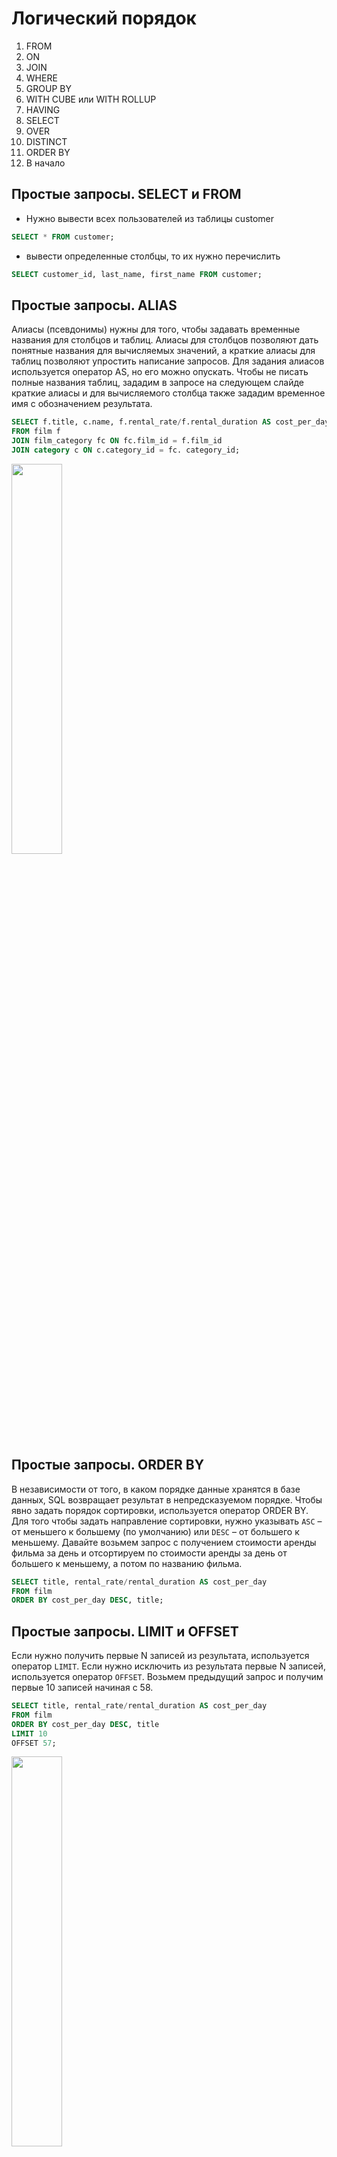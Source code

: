 # Логический порядок

1. FROM
2. ON
3. JOIN
4. WHERE
5. GROUP BY
6. WITH CUBE или WITH ROLLUP
7. HAVING
8. SELECT
9. OVER
10. DISTINCT
11. ORDER BY
12. В начало

## Простые запросы. SELECT и FROM

- Нужно вывести всех пользователей из таблицы customer

```sql
SELECT * FROM customer;
```

- вывести определенные столбцы, то их нужно перечислить

```sql
SELECT customer_id, last_name, first_name FROM customer;
```

## Простые запросы. ALIAS

Алиасы (псевдонимы) нужны для того, чтобы задавать временные названия для столбцов и таблиц. Алиасы для столбцов позволяют дать понятные названия для вычисляемых значений, а краткие алиасы для таблиц позволяют упростить написание запросов. Для задания алиасов используется оператор AS, но его можно опускать. Чтобы не писать полные названия таблиц, зададим в запросе на следующем слайде краткие алиасы и для вычисляемого столбца также зададим временное имя с обозначением результата.

```sql
SELECT f.title, c.name, f.rental_rate/f.rental_duration AS cost_per_day
FROM film f
JOIN film_category fc ON fc.film_id = f.film_id
JOIN category c ON c.category_id = fc. category_id;
```

<img src = "img/img11.png" width = 40%>

## Простые запросы. ORDER BY

В независимости от того, в каком порядке данные хранятся в базе данных, SQL возвращает результат в непредсказуемом порядке. Чтобы явно задать порядок сортировки, используется оператор ORDER BY. Для того чтобы задать направление сортировки, нужно указывать `ASC` – от меньшего к большему (по умолчанию) или `DESC` – от большего к меньшему. Давайте возьмем запрос с получением стоимости аренды фильма за день и отсортируем по стоимости аренды за день от большего к меньшему, а потом по названию фильма.

```sql
SELECT title, rental_rate/rental_duration AS cost_per_day
FROM film
ORDER BY cost_per_day DESC, title;
```

## Простые запросы. LIMIT и OFFSET

Если нужно получить первые N записей из результата, используется оператор `LIMIT`. Если нужно исключить из результата первые N записей, используется оператор `OFFSET`. Возьмем предыдущий запрос и получим первые 10 записей начиная с 58.

```sql
SELECT title, rental_rate/rental_duration AS cost_per_day
FROM film
ORDER BY cost_per_day DESC, title
LIMIT 10
OFFSET 57;
```

<img src = "img/img10.png" width = 40%>

### Простые запросы. DISTINCT

Для получения уникальных значений в результате, используется оператор `DISTINCT`.

- К примеру, нужно получить уникальный список имен пользователей:

```sql
SELECT DISTINCT first_name
FROM customer;
```

<img src = "img/img9.png" width = 20%>

- Если нужно получить уникальные значения по нескольким столбцам, то данные столбцы перечисляются после оператора `DISTINCT`:

```sql
SELECT DISTINCT last_name, first_name
FROM customer;
```

<img src = "img/img8.png" width = 20%>

## Простые запросы. WHERE

Как правило, при получении данных нужно указать условия, по которым нужно их отфильтровать, для этого используется оператор `WHERE`. Если условий нужно использовать несколько, то используются логические операторы `AND` и `OR`. Для отрицания в условии используется оператор `NOT`.

Выведем в результат платежи:

- более 7 у.е. и которые совершил сотрудник с идентификатором равным 2,
- менее 5 у.е. и которые совершил сотрудник с идентификатором равным 1.

Обратите внимание, что оператор `AND` имеет приоритет перед `OR`

```sql
SELECT *
FROM payment
WHERE amount > 7 AND staff_id = 2 OR amount < 5 AND staff_id = 1;
```

<img src = "img/img7.png" width = 100%>

## Простые запросы. CAST

При работе с разными типами данных часто нужно преобразовывать один тип данных к другому, для этого используется оператор CAST со следующим синтаксисом:

```sql
CAST(value AS type)
```

<img src = "img/img6.png" width = 90%>

В таблице payment столбец payment_date имеет тип данных datetime, то есть дата и время, а нужно работать только с датой, для этого преобразуем datetime к date:

```sql
SELECT payment_id, CAST(payment_date AS DATE)
FROM payment;
```

Таблица приведения типов, на примере MSSQL

<img src = "img/img5.png" width = 100%>

## Округление

Для округления в MySQL используются следующие функции:

- ROUND – округляет число до заданного числа десятичных знаков,
- TRUNCATE – усекает число до указанного числа десятичных знаков,
- FLOOR – возвращает наибольшее целочисленное значение, которое меньше или равно числу,
- CEIL – возвращает наименьшее целочисленное значение, которое больше или равно числу,
- ABS – возвращает абсолютное (положительное) значение числа.

Округлим значения используя разные функции:

```sql
SELECT ROUND(100.576); -- 101
SELECT ROUND(100.576, 2); -- 100.58
SELECT TRUNCATE(100.576, 2); -- 100.57
SELECT FLOOR(100.576); -- 100
SELECT CEIL(100.576); -- 101
SELECT ABS(-100.576); -- 100.576
```

<img src = "img/img4.png" width = 50%>

Получим «красивый» результат стоимости аренды за день:

```sql
SELECT title, ROUND(rental_rate/rental_duration, 2) AS cost_per_day
FROM film
ORDER BY cost_per_day DESC, title
```

## Арифметические операторы

SQL поддерживает все основные арифметические операторы:

- `+ – * /` – стандартные операторы,
- POWER – возведение в степень,
- SQRT – возвращает квадратный корень числа,
- COS, SIN, TAN, COT, etc – геометрические операторы,
- DIV – целочисленное деление,
- % – остаток от деления,
- GREATEST/LEAST – возвращает наибольшее/наименьшее значение из списка,
- RAND – возвращает случайное число в диапазоне от 0 (включительно) до 1 (исключительно).

Посмотрим на работу некоторых функций:

```sql
SELECT POWER(2, 3); -- 8
SELECT SQRT(64); -- 8
SELECT 64 DIV 6; -- 10
SELECT 64%6; -- 4
SELECT GREATEST(17, 5, 18, 21, 16); -- 21
SELECT LEAST(17, 5, 18, 21, 16); -- 5
SELECT RAND(); -- 0.005757967015502944
```

Посмотрим на работу некоторых функций на данных:

```sql
SELECT  rental_rate, rental_duration,
        rental_rate + rental_duration a,
        rental_rate – rental_duration b,
        rental_rate * rental_duration c,
        rental_rate / rental_duration d,
        rental_rate % rental_duration e,
        rental_rate DIV rental_duration f,
        POWER(rental_rate, rental_duration) g,
        COS(rental_rate) h, SIN(rental_duration) j
FROM film;
```

<img src = "img/img3.png" width = 100%>

## Работа со строками

Разберем основные функции для работы с подстроками и строками:

- CONCAT, CONCAT_WS – соединяет строки в одну,_WS – по сепаратору,
- LENGTH – возвращает длину строки в байтах,
- CHAR_LENGTH – возвращает длину строки в символах,
- POSITION – возвращает позицию первого вхождения подстроки в строку,
- SUBSTR – извлекает подстроку из строки.
- LEFT / RIGHT – извлекает ряд символов из строки начиная слева / справа,
- LOWER / UPPER – преобразует строку в нижний / верхний регистр,
- INSERT – вставляет подстроку в строку в указанной позиции и для определенного количества символов,
- TRIM – удаляет начальные и конечные пробелы из строки,
- REPLACE – заменяет все вхождения подстроки в строке на новую подстроку,
- SUBSTRING_INDEX – возвращает подстроку строки до того, как появится указанное число разделителей.

Давайте разберем, как эти функции работают на практике:

```sql
SELECT CONCAT(last_name, ' ', first_name, ' ', email) FROM customer;
SELECT CONCAT_WS(' ', last_name, first_name, email) FROM customer;
```

<img src = "img/img1.png" width = 70%>

```sql
SELECT  LENGTH(last_name), CHAR_LENGTH(last_name),
        LENGTH('Привет'), CHAR_LENGTH('Привет')
FROM customer;
```

<img src = "img/img2.png" width = 80%>

```sql
SELECT  POSITION('D' IN last_name), SUBSTR(last_name, 2, 3),
        LEFT(last_name, 3), RIGHT(last_name, 3)
FROM customer;
```

<img src = "img/img12.png" width = 80%>

```sql
SELECT LOWER(last_name), INSERT(last_name, 'MAX', 1, 5),
REPLACE(last_name, 'A', 'X')
FROM customer;
```

<img src = "img/img13.png" width = 80%>

Выражение `LIKE` возвращает true, если строка соответствует заданному шаблону. Выражение `NOT LIKE` возвращает `false`, когда`LIKE` возвращает true и наоборот. Если шаблон не содержит знаков процента и подчеркиваний, тогда шаблон представляет в точности строку и `LIKE` работает как оператор сравнения. Подчеркивание (_) в шаблоне подменяет (вместо него подходит) любой символ. Знак процента (%) подменяет любую (в том числе и пустую) последовательность символов.

```sql
SELECT CONCAT(last_name, ' ', first_name)
FROM customer
WHERE first_name LIKE '%jam%';
```

<img src = "img/img14.png" width = 40%>

## Работа с датами и временем

Разберем основные функции для работы с датами и временем:

- NOW / CURDATE – возвращает текущие дату и время / дату,
- DATE_ADD – добавляет интервал времени/даты к дате, а затем возвращает дату, работает как с датой, так и со временем,
- DATE_SUB – вычитает интервал времени/даты из даты, а затем возвращает дату, работает как с датой, так и со временем,
- YEAR / MONTH / DAY — возвращает год / месяц / день месяца для заданной даты,
- EXTRACT – извлекает часть из заданной даты,
- DATEDIFF – возвращает количество дней между двумя значениями даты,
- QUARTER – возвращает квартал года для заданного значения даты,
- DATE_FORMAT – форматирует указанную дату,
- TIME_FORMAT – форматирует время по заданному формату,
- DATE – извлекает дату из выражения datetime.

```sql
SELECT DATE_ADD(NOW(), INTERVAL 3 DAY);
```

<img src = "img/img16.png" width = 40%>

```sql
SELECT DATE_SUB(CURDATE(), INTERVAL 3 DAY);
```

<img src = "img/img15.png" width = 40%>

```sql
SELECT YEAR(NOW()), MONTH(NOW()), WEEK(NOW()), DAY(NOW());
```

<img src = "img/img17.png" width = 40%>

```sql
SELECT EXTRACT(HOUR FROM NOW()), EXTRACT(DAY_MINUTE FROM NOW()),
EXTRACT(DAY FROM NOW());
```

<img src = "img/img18.png" width = 70%>

```sql
SELECT DATEDIFF(return_date, rental_date), QUARTER(return_date) FROM rental;
```

<img src = "img/img19.png" width = 50%>

```sql
SELECT DATE_FORMAT(payment_date, '%D – %A – %Y'),
TIME_FORMAT(TIME(payment_date), '%R') FROM payment;
```

<img src = "img/img20.png" width = 70%>

При работе с датой и временем нужно помнить: если из `DATE` сделать `DATETIME`, то это будет дата с нулевым временем. К примеру, есть дата ‘2020-01-01’, если с ней работать, как с
`DATETIME`, то SQL будет эту дату воспринимать, как ‘2020-01-01 00:00:00’. Соответственно, если значения в БД хранятся в DATETIME, но в запросе нужно работать именно с датами, то нужно явно приводить значения к нужному типу данных. Причем это касается не только дат, но и остальных типов данных.

## BETWEEN

Для того чтобы найти значения в заданном диапазоне, используется оператор BETWEEN. Данный оператор можно использовать с числами, строками и датами. Крайние значения включаются в результат. К примеру, нужно найти все платежи, стоимость которых между 5 и 7 включительно:

```sql
SELECT * FROM payment WHERE amount BETWEEN 5 AND 7;
```

<img src = "img/img21.png" width = 80%>

## JOIN

В SQL JOIN используются для соединения нескольких таблиц и получения из них данных. Существуют следующие типы JOIN:

- INNER JOIN
- LEFT JOIN
- RIGHT JOIN
- FULL JOIN
- CROSS JOIN

В **LEFT OUTER JOIN**, **RIGHT OUTER JOIN** и **FULL OUTER JOIN** ключевое слово **OUTER** можно опустить, оно не обязательно для использования.
Также при использовании **INNER JOIN** можно опустить ключевое слово **INNER** При работе с **JOIN** желательно использовать алиасы, для удобства чтения или написания запросов и указания,из каких таблиц какие столбцы нужно получать.

### INNER JOIN

**INNER JOIN** возвращает данные по строкам, содержащимодинаковые значения. Если смотреть на таблицы как на множества строк, то результат их выполнения можно представить на следующей диаграмме Венна:

Нужно вывести названия фильмов и имена актеров, которые снимались в этих фильмах.

```sql
SELECT f.title, CONCAT(a.last_name, ' ', a.first_name) AS actor_name
FROM film f
INNER JOIN film_actor fa ON fa.film_id = f.film_id
INNER JOIN actor a ON a.actor_id = fa.actor_id;
```

<img src = "img/img22.png" width = 40%>

В этом случае можно использовать **INNER JOIN** без потери данных, так как в таблицах есть необходимые ограничения

### LEFT JOIN

**LEFT JOIN** возвращает все данные из левой таблицы. Если по ним есть совпадения в правой, они обогащаются соответствующими данными, иначе туда записывается специальное значение **NULL**

Нужно получить данные по всем пользователям и добавить информацию по городам, в которых они живут

```sql
SELECT CONCAT(c.last_name, ' ', c.first_name), c2.city
FROM customer c
LEFT JOIN address a ON a.address_id = c.address_id
LEFT JOIN city c2 ON c2.city_id = a.city_id;
```

<img src = "img/img23.png" width = 40%>

Чтобы получить только те строки, которые не содержат данных в правой таблице, можно использовать оператор **WHERE**

Нужно получить все фильмы, которые не брали в аренду.

```sql
SELECT f.title
FROM film f
LEFT JOIN inventory i ON i.film_id = f.film_id
LEFT JOIN rental r ON r.inventory_id = i.inventory_id
WHERE r.rental_id IS NULL;
```

Здесь получаем 100% данных по всем фильмам, обогащаем через LEFT JOIN данными по аренде. Фильмы, которые не брали в аренду дополняются значениями NULL, по которым и фильтруем в конце запроса

<img src = "img/img24.png" width = 40%>

### RIGHT JOIN

**RIGHT JOIN** — это обратная версия **LEFT JOIN**. Возвращает все данные из правой таблицы.Если по ним есть совпадения в левой, они обогащаются соответствующими данными, иначе туда записывается специальное значение **NULL**

Нужно получить список всех городов и добавить информацию по пользователям, которые живут в этих городах

```sql
SELECT CONCAT(c.last_name, ' ', c.first_name), c2.city
FROM customer c
RIGHT JOIN address a ON a.address_id = c.address_id
RIGHT JOIN city c2 ON c2.city_id = a.city_id;
```

<img src = "img/img25.png" width = 40%>

### FULL JOIN

**FULL JOIN** не поддерживается MySQL. Рассмотрим его синтаксис в других СУБД и как реализовать в MySQL.
**FULL JOIN** позволяет получить сопоставление по всем строкам в обеих таблицах. То есть получаем все данные из левой и правой таблиц, а там, где сопоставлений нет — добавляются значения **NULL**

Нужно получить данные по всем арендам и платежам по этим арендам. Пример выполнен в **PostgreSQL**

```sql
SELECT r.rental_id, r.rental_date, p.payment_id, p.payment_date, p.amount
FROM rental r
FULL JOIN payment p ON p.rental_id = r.rental_id;
```

<img src = "img/img26.png" width = 40%>

Чтобы получить список уникальных строк из обеих таблиц, можно также воспользоваться оператором **WHERE**

Нужно найти записи по арендам и платежам, по которым нет пересечения. Пример выполнен в PostgreSQL

```sql
SELECT r.rental_id, r.rental_date, p.payment_id, p.payment_date, p.amount
FROM rental r
FULL JOIN payment p ON p.rental_id = r.rental_id
WHERE r.rental_id IS NULL OR p.payment_id IS NULL;
```

<img src = "img/img27.png" width = 40%>

Реализация FULL JOIN в MySQL с помощью оператора UNION. Нужно получить данные по всем арендам и платежам по этим арендам

```sql
SELECT r.rental_id, r.rental_date, p.payment_id, p.payment_date, p.amount
FROM rental r
LEFT JOIN payment p ON p.rental_id = r.rental_id
UNION
SELECT r.rental_id, r.rental_date, p.payment_id, p.payment_date, p.amount
FROM rental r
RIGHT JOIN payment p ON p.rental_id = r.rental_id;
```

<img src = "img/img28.png" width = 40%>

### CROSS JOIN

CROSS JOIN — это Декартово произведение, когда каждая строка
левой таблицы сопоставляется с каждой строкой правой таблицы.
В результате получается таблица со всеми возможными
сочетаниями строк обеих таблиц.
Нужно получить все возможные пары городов и убрать
зеркальные варианты А-Б, Б-А

```sql
SELECT c.city, c2.city
FROM city c
CROSS JOIN city c2
WHERE c.city > c2.city;

=

SELECT c.city, c2.city
FROM city c, city c2
WHERE c.city > c2.city;
```

### UNION/EXCEPT

Если при работе с JOIN соединение данных происходит «слева» или «справа», то при работе с операторами UNION или EXCEPT работа происходит «сверху» и «снизу». Создадим две таблицы и внесем в них данные:

```sql
CREATE TABLE table_1 (color_1 VARCHAR(10) NOT NULL);

CREATE TABLE table_2 (color_2 VARCHAR(10) NOT NULL);

INSERT
 INTO
 table_1
VALUES('white'),('black'),('red'),('green');

INSERT
 INTO
 table_2
VALUES('black'),('yellow'),('blue'),('red');
```

<img src = "img/img29.png" width = 40%>

При объединении данных через оператор UNION в результате будет список уникальных значений для двух таблиц:

```sql
SELECT color_1 FROM table_1
UNION
SELECT color_2 FROM table_2;
```

Обязательное условие при работе с операторами **UNION** или **EXCEPT** — количество столбцов и их типы
данных в таблицах сверху и снизу должно быть одинаковым

<img src = "img/img30.png" width = 40%>

При объединении данных через оператор UNION ALL в результате будет список всех значений для двух таблиц:

```sql
SELECT color_1 FROM table_1
UNION ALL
SELECT color_2 FROM table_2;
```

### EXCEPT

При использовании оператора **EXCEPT** из значений, полученных в верхней части запроса, будут вычтены значения, которые совпадут со значениями, полученными в нижней части запроса.Запрос выполнен в **PostgreSQL**:

```sql
SELECT color_1 FROM table_1
EXCEPT
SELECT color_2 FROM table_2;
```

<img src = "img/img31.png" width = 30%>

Оператор **EXCEPT** не поддерживается **MySQL**, но можно такой жерезультат получить следующим запросом:

```sql
SELECT
 color_1
FROM
 table_1
WHERE
 color_1 NOT IN (
 SELECT
  color_2
 FROM
  table_2);
```

## Агрегатные функции

Агрегация — когда данные группируются по ключу, в качестве которого выступает один или несколько атрибутов, и внутри каждой группы вычисляются некоторые статистики.

- SUM — возвращает общую сумму числового столбца
- COUNT — возвращает количество строк, соответствующих заданному критерию
- AVG — возвращает среднее значение числового столбца
- MIN — возвращает наименьшее значение выбранного столбца
- MAX — возвращает наибольшее значение выбранного столбца

Посчитаем, сколько фильмов в базе начинается на букву А:

```sql
SELECT
 COUNT(1)
FROM
 film
WHERE
 LOWER(LEFT(title, 1)) = 'a';
```

<img src = "img/img32.png" width = 30%>

Так как функция COUNT возвращает количество строк, полученных в результате запроса, то аргументом можно передать любое значение, главное, чтобы оно соответствовало смыслу задачи

В одном запросе получим информацию по количеству платежей, общей сумме платежей, среднему платежу, максимальному и минимальному платежу по каждому пользователю:

```sql
SELECT customer_id, COUNT(payment_id), SUM(amount),
AVG(amount), MIN(amount), MAX(amount)
FROM payment
GROUP BY customer_id;
```
<img src = "img/img33.png" width = 60%>